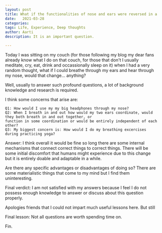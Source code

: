 ```yaml
---
layout: post
title: What if the functionalities of nose and ears were reversed in a human?
date:   2021-03-28
categories:
tags: Life, Experience, Deep thoughts
author: Aarti
description: It is an important question. 

---
```


<!--more-->
    
Today I was sitting on my couch (for those following my blog my dear fans already know what I do on that couch, 
for those that don't I usually meditate, cry, eat, drink and occassionally sleep on it) when I had a very random 
thought, what if I could breathe through my ears and hear through my nose, would that change... anything?

Well, usually to answer such profound questions, a lot of background knowledge and research is required. 

I think some concerns that arise are:

    Q1: How would I use my my big headphones through my nose?
    Q2: When I breath in and out how would my two ears coordinate, would they both breath in and out together, or
    function in some coordination or would be entirely independent of each other?
    Q3: My biggest concern is: How would I do my breathing excercises during practicing yoga?

Answer: I think overall it would be fine so long there are some internal mechanisms that connect correct things to 
correct things. 
There will be some initial discomfort that humans might experience due to this change but it is entirely doable and 
adaptable in a while. 

Are there any specific advantages or disadvantages of doing so?
There are some materialistic things that come to my mind but I find them uninteresting. 


Final verdict: I am not satisfied with my answers because I feel I do not possess enough knowledge 
to answer or discuss about this question properly. 

Apologies friends that I could not impart much useful lessons here. 
But still

Final lesson: Not all questions are worth spending time on. 

Fin. 


















